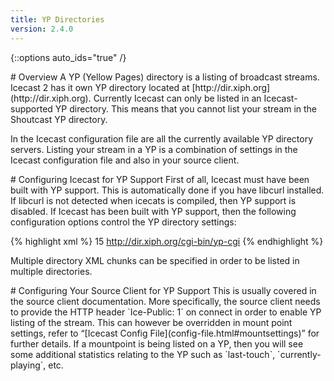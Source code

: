```yaml
---
title: YP Directories
version: 2.4.0
---
```


{::options auto_ids="true" /}

<div class="article" markdown="1">
# Overview
A YP (Yellow Pages) directory is a listing of broadcast streams. Icecast 2 has it own YP directory located at
[http://dir.xiph.org](http://dir.xiph.org). Currently Icecast can only be listed in an Icecast-supported YP directory.  
This means that you cannot list your stream in the Shoutcast YP directory.

In the Icecast configuration file are all the currently available YP directory servers. Listing your stream in a YP is
a combination of settings in the Icecast configuration file and also in your source client.

</div>

<div class="article" markdown="1">
# Configuring Icecast for YP Support
First of all, Icecast must have been built with YP support. This is automatically done if you have libcurl installed.
If libcurl is not detected when icecats is compiled, then YP support is disabled.  
If Icecast has been built with YP support, then the following configuration options control the YP directory settings:

{% highlight xml %}
<directory>
    <yp-url-timeout>15</yp-url-timeout>
    <yp-url>http://dir.xiph.org/cgi-bin/yp-cgi</yp-url>
</directory>
{% endhighlight %}

Multiple directory XML chunks can be specified in order to be listed in multiple directories.

</div>

<div class="article" markdown="1">
# Configuring Your Source Client for YP Support
This is usually covered in the source client documentation. More specifically, the source client needs to provide
the HTTP header `Ice-Public: 1` on connect in order to enable YP listing of the stream.  
This can however be overridden in mount point settings, refer to “[Icecast Config File](config-file.html#mountsettings)”
for further details.  
If a mountpoint is being listed on a YP, then you will see some additional statistics relating to the YP such as
`last-touch`, `currently-playing`, etc.

</div>
